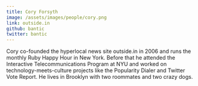 ```yaml
---
title: Cory Forsyth
image: /assets/images/people/cory.png
link: outside.in
github: bantic
twitter: bantic
---
```


Cory co-founded the hyperlocal news site outside.in in 2006 and runs the monthly Ruby Happy Hour in New York. Before that he attended the Interactive Telecommunications Program at NYU and worked on technology-meets-culture projects like the Popularity Dialer and Twitter Vote Report. He lives in Brooklyn with two roommates and two crazy dogs.
